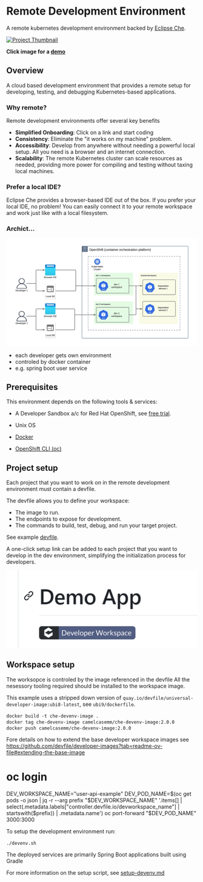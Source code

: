 # Remote Development Environment

A remote kubernetes development environment backed by [Eclipse Che](https://eclipse.dev/che/).

<a href="https://mm-camelcase.github.io/site/k8s_devenv_mini.mp4">
    <img src="assets/images/devenv.png" alt="Project Thumbnail" width="200"/>
</a>

**Click image for a [demo](https://mm-camelcase.github.io/site/k8s_devenv_mini.mp4)**


## Overview

A cloud based development environment that provides a  remote setup for developing, testing, and debugging Kubernetes-based applications. 

### Why remote?  

Remote development environments offer several key benefits  
- **Simplified Onboarding**:  Click on a link and start coding
- **Consistency**: Eliminate the "it works on my machine" problem.
- **Accessibility**: Develop from anywhere without needing a powerful local setup. All you need is a browser and an internet connection.
- **Scalability**: The remote Kubernetes cluster can scale resources as needed, providing more power for compiling and testing without taxing local machines.


### Prefer a local IDE?
Eclipse Che provides a browser-based IDE out of the box. If you prefer your local IDE, no problem! You can easily connect it to your remote workspace and work just like with a local filesystem.

### Archict...

![Dev Env](assets/images/che.jpeg)

- each developer gets own environment
- controled by docker container 
- e.g. spring boot user service



## Prerequisites

This environment depends on the following tools & services:

- A Developer Sandbox a/c for Red Hat OpenShift, see  [free trial](https://developers.redhat.com/developer-sandbox?source=sso).

- Unix OS
- [Docker](https://docs.docker.com/desktop/setup/install/linux/)
- [OpenShift CLI (oc)](https://docs.redhat.com/en/documentation/openshift_container_platform/4.17/html/cli_tools/openshift-cli-oc#cli-about-cli_cli-developer-commands)

## Project setup

Each project that you want to work on in the remote development environment must contain a devfile.

The devfile allows you to define your workspace:

- The image to run.
- The endpoints to expose for development.
- The commands to build, test, debug, and run your target project.

See example [devfile](https://github.com/mm-camelcase/user-service/blob/che/devfile.yaml).

A one-click setup link can be added to each project that you want to develop in the dev environment, simplifying the initialization process for developers.

![Dev Env](assets/images/oneclick.png)

## Workspace setup

The worksopce is controled by the image referenced in the devfile
All the nesessory tooling required should be installed to the workspace image.

This example uses a stripped down version of `quay.io/devfile/universal-developer-image:ubi8-latest`, see `ubi9/dockerfile`.  

```
docker build -t che-devenv-image .
docker tag che-devenv-image camelcasemm/che-devenv-image:2.0.0
docker push camelcasemm/che-devenv-image:2.0.0
```

Fore details on how to extend the base developer workspace images see https://github.com/devfile/developer-images?tab=readme-ov-file#extending-the-base-image



# oc login
DEV_WORKSPACE_NAME="user-api-example"
DEV_POD_NAME=$(oc get pods -o json | jq -r --arg prefix "$DEV_WORKSPACE_NAME" '.items[] | select(.metadata.labels["controller.devfile.io/devworkspace_name"] | startswith($prefix)) | .metadata.name')
oc port-forward "$DEV_POD_NAME" 3000:3000

To setup the development environment run:

```shell
./devenv.sh
```

The deployed services are primarily Spring Boot applications built using Gradle

For more information on the setup script, see [setup-devenv.md](docs/setup-devenv.md)



